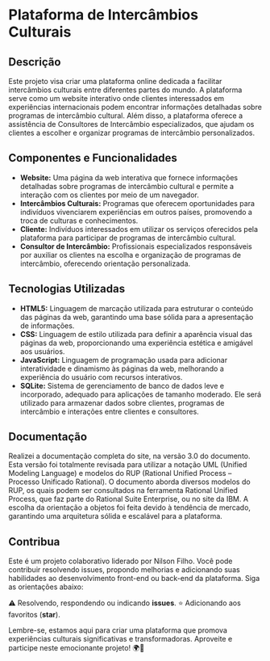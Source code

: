 # Plataforma de Intercâmbios Culturais

## Descrição
Este projeto visa criar uma plataforma online dedicada a facilitar intercâmbios culturais entre diferentes partes do mundo. A plataforma serve como um website interativo onde clientes interessados em experiências internacionais podem encontrar informações detalhadas sobre programas de intercâmbio cultural. Além disso, a plataforma oferece a assistência de Consultores de Intercâmbio especializados, que ajudam os clientes a escolher e organizar programas de intercâmbio personalizados.

## Componentes e Funcionalidades
- **Website:** Uma página da web interativa que fornece informações detalhadas sobre programas de intercâmbio cultural e permite a interação com os clientes por meio de um navegador.
- **Intercâmbios Culturais:** Programas que oferecem oportunidades para indivíduos vivenciarem experiências em outros países, promovendo a troca de culturas e conhecimentos.
- **Cliente:** Indivíduos interessados em utilizar os serviços oferecidos pela plataforma para participar de programas de intercâmbio cultural.
- **Consultor de Intercâmbio:** Profissionais especializados responsáveis por auxiliar os clientes na escolha e organização de programas de intercâmbio, oferecendo orientação personalizada.

## Tecnologias Utilizadas
- **HTML5:** Linguagem de marcação utilizada para estruturar o conteúdo das páginas da web, garantindo uma base sólida para a apresentação de informações.
- **CSS:** Linguagem de estilo utilizada para definir a aparência visual das páginas da web, proporcionando uma experiência estética e amigável aos usuários.
- **JavaScript:** Linguagem de programação usada para adicionar interatividade e dinamismo às páginas da web, melhorando a experiência do usuário com recursos interativos.
- **SQLite:** Sistema de gerenciamento de banco de dados leve e incorporado, adequado para aplicações de tamanho moderado. Ele será utilizado para armazenar dados sobre clientes, programas de intercâmbio e interações entre clientes e consultores.

## Documentação
Realizei a documentação completa do site, na versão 3.0 do documento. Esta versão foi totalmente revisada para utilizar a notação UML (Unified Modeling Language) e modelos do RUP (Rational Unified Process – Processo Unificado Rational). O documento aborda diversos modelos do RUP, os quais podem ser consultados na ferramenta Rational Unified Process, que faz parte do Rational Suite Enterprise, ou no site da IBM. A escolha da orientação a objetos foi feita devido à tendência de mercado, garantindo uma arquitetura sólida e escalável para a plataforma.

## Contribua
Este é um projeto colaborativo liderado por Nilson Filho. Você pode contribuir resolvendo issues, propondo melhorias e adicionando suas habilidades ao desenvolvimento front-end ou back-end da plataforma. Siga as orientações abaixo:

⚠️ Resolvendo, respondendo ou indicando **issues**.
⭐ Adicionando aos favoritos (**star**).

Lembre-se, estamos aqui para criar uma plataforma que promova experiências culturais significativas e transformadoras. Aproveite e participe neste emocionante projeto! 🌍🌟
